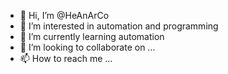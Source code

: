 - 👋 Hi, I’m @HeAnArCo
- 👀 I’m interested in automation and programming
- 🌱 I’m currently learning automation
- 💞️ I’m looking to collaborate on ...
- 📫 How to reach me ...

<!---
AriasDeArabia/AriasDeArabia is a ✨ special ✨ repository because its `README.md` (this file) appears on your GitHub profile.
You can click the Preview link to take a look at your changes.
--->
